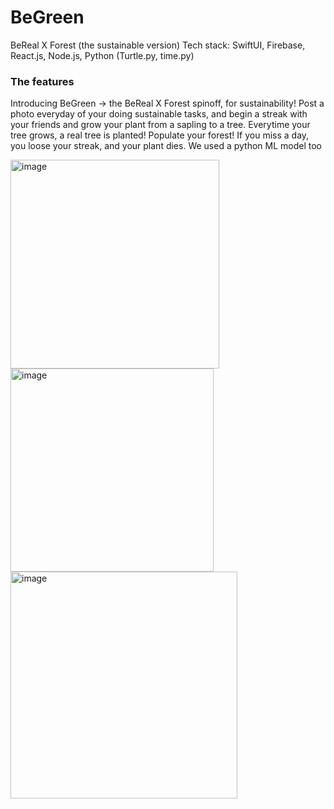 # BeGreen
BeReal X Forest (the sustainable version) 
Tech stack: SwiftUI, Firebase, React.js, Node.js, Python (Turtle.py, time.py)


### The features 
Introducing BeGreen -> the BeReal X Forest spinoff, for sustainability! Post a photo everyday of your doing sustainable tasks, and begin a streak with your friends and grow your plant from a sapling to a tree. Everytime your tree grows, a real tree is planted! Populate your forest! If you miss a day, you loose your streak, and your plant dies. We used a python ML model too

<img width="334" alt="image" src="https://user-images.githubusercontent.com/109545900/229323871-a8b6b417-a11c-4d0e-840d-cd45bcf33fb9.png">
<img width="325" alt="image" src="https://user-images.githubusercontent.com/109545900/229323882-c901eb58-80f1-447d-b5fb-9327a38c6043.png">
<img width="363" alt="image" src="https://user-images.githubusercontent.com/109545900/229323889-85c206fa-e50f-4548-84ba-46752d164917.png">

